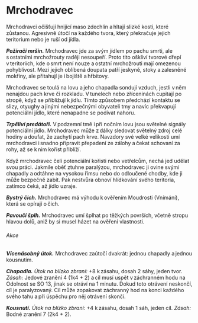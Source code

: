 # Mrchodravec
  
Mrchodravci očišťují hnijící maso zdechlin a hltají slizké kosti, které zůstanou. Agresivně útočí na každého tvora, který překračuje jejich teritorium nebo je ruší od jídla.
  
***Požírači mršin.*** Mrchodravec jde za svým jídlem po pachu smrti, ale s ostatními mrchožrouty raději nesoupeří. Proto tito oškliví tvorové dřepí v teritoriích, kde o smrt není nouze a ostatní mrchožrouti mají omezenou pohyblivost. Mezi jejich oblíbená doupata patří jeskyně, stoky a zalesněné mokřiny, ale přitahují je i bojiště a hřbitovy.
  
Mrchodravec se toulá na lovu a jeho chapadla sondují vzduch, jestli v něm nenajdou pach krve či rozkladu. V tunelech nebo zříceninách cupitají po stropě, když se přibližují k jídlu. Tímto způsobem předchází kontaktu se slizy, otyughy a jinými nebezpečnými obyvateli tmy a navíc překvapují potenciální jídlo, které nenapadne se podívat nahoru.
  
***Trpěliví predátoři.*** V podzemní tmě i při nočním lovu jsou světelné signály potenciální jídlo. Mrchodravec může z dálky sledovat světelný zdroj celé hodiny a doufat, že zachytí pach krve. Navzdory své velké velikosti umí mrchodravci i snadno připravit přepadení ze zálohy a čekat schovaní za rohy, až se k nim kořist přiblíží.
  
Když mrchodravec čelí potenciální kořisti nebo vetřelcům, nechá jed udělat svou práci. Jakmile oběť ztuhne paralýzou, mrchodravec ji ovine svými chapadly a odtáhne na vysokou římsu nebo do odloučené chodby, kde ji může bezpečně zabít. Pak nestvůra obnoví hlídkování svého teritoria, zatímco čeká, až jídlo uzraje.
 
<Monster 
    title="Mrchodravec"
    subtitle="Velká obluda, bez přesvědčení"
    armor-class="13 (přirozená zbroj)"
    hit-points="51 (6k10 + 18)"
    speed="6 sáhů, šplhání 6 sáhů"
    str="14 (+2)"
    dex="13 (+1)"
    con="16 (+3)"
    int="1 (-5)"
    wis="12 (+1)"
    cha="5 (-3)"
    saving-throws=""
    skills="Vnímání +3"
    damage-vulnerabilities=""
    damage-resistances=""
    damage-immunities=""
    condition-immunities=""
    senses="vidění ve tmě 12 sáhů, pasivní Vnímání 13"
    languages="—"
    challenge="2 (450 ZK)"
    >
 
***Bystrý čich.*** Mrchodravec má výhodu k ověřením Moudrosti (Vnímání), která se opírají o čich.
  
***Pavoučí šplh.*** Mrchodravec umí šplhat po těžkých površích, včetně stropu hlavou dolů, aniž by si musel házet na ověření vlastnosti.
  
###### Akce
  
***Vícenásobný útok.*** Mrchodravec zaútočí dvakrát: jednou chapadly a jednou kousnutím.
  
***Chapadla.*** *Útok na blízko zbraní:* +8 k zásahu, dosah 2 sáhy, jeden tvor. *Zásah:* Jedové zranění 4 (1k4 + 2) a cíl musí uspět v záchranném hodu na Odolnost se SO 13, jinak se otráví na 1 minutu. Dokud toto otrávení neskončí, cíl je paralyzovaný. Cíl může zopakovat záchranný hod na konci každého svého tahu a při úspěchu pro něj otrávení skončí.
  
***Kousnutí.*** *Útok na blízko zbraní:* +4 k zásahu, dosah 1 sáh, jeden cíl. *Zásah:* Bodné zranění 7 (2k4 + 2).

</Monster> 
